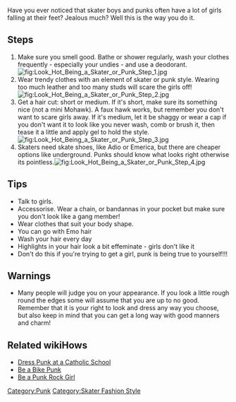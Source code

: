 Have you ever noticed that skater boys and punks often have a lot of
girls falling at their feet? Jealous much? Well this is the way you do
it.

## Steps

1.  Make sure you smell good. Bathe or shower regularly, wash your
    clothes frequently - especially your undies - and use a
    deodorant.![](Look_Hot_Being_a_Skater_or_Punk_Step_1.jpg "fig:Look_Hot_Being_a_Skater_or_Punk_Step_1.jpg")
2.  Wear trendy clothes with an element of skater or punk style. Wearing
    too much leather and too many studs will scare the girls
    off!![](Look_Hot_Being_a_Skater_or_Punk_Step_2.jpg "fig:Look_Hot_Being_a_Skater_or_Punk_Step_2.jpg")
3.  Get a hair cut: short or medium. If it's short, make sure its
    something nice (not a mini Mohawk). A faux hawk works, but remember
    you don't want to scare girls away. If it's medium, let it be shaggy
    or wear a cap if you don't want it to look like you never wash, comb
    or brush it, then tease it a little and apply gel to hold the
    style.![](Look_Hot_Being_a_Skater_or_Punk_Step_3.jpg "fig:Look_Hot_Being_a_Skater_or_Punk_Step_3.jpg")
4.  Skaters need skate shoes, like Adio or Emerica, but there are
    cheaper options like underground. Punks should know what looks right
    otherwise its
    pointless.![](Look_Hot_Being_a_Skater_or_Punk_Step_4.jpg "fig:Look_Hot_Being_a_Skater_or_Punk_Step_4.jpg")

## Tips

-   Talk to girls.
-   Accessorise. Wear a chain, or bandannas in your pocket but make sure
    you don't look like a gang member!
-   Wear clothes that suit your body shape.
-   You can go with Emo hair
-   Wash your hair every day
-   Highlights in your hair look a bit effeminate - girls don't like it
-   Don't do this if you're trying to get a girl, punk is being true to
    yourself!!!

## Warnings

-   Many people will judge you on your appearance. If you look a little
    rough round the edges some will assume that you are up to no good.
    Remember that it is your right to look and dress any way you choose,
    but also keep in mind that you can get a long way with good manners
    and charm!

## Related wikiHows

-   [Dress Punk at a Catholic
    School](Dress_Punk_at_a_Catholic_School "wikilink")
-   [Be a Bike Punk](Be_a_Bike_Punk "wikilink")
-   [Be a Punk Rock Girl](Be_a_Punk_Rock_Girl "wikilink")

[Category:Punk](Category:Punk "wikilink") [Category:Skater Fashion
Style](Category:Skater_Fashion_Style "wikilink")